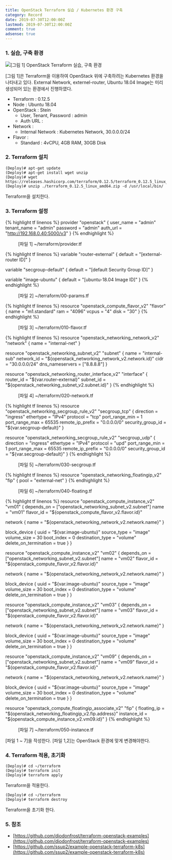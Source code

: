 ```yaml
---
title: OpenStack Terraform 실습 / Kubernetes 환경 구축
category: Record
date: 2019-07-30T12:00:00Z
lastmod: 2019-07-30T12:00:00Z
comment: true
adsense: true
---
```


### 1. 실습, 구축 환경

![[그림 1] OpenStack Terraform 실습, 구축 환경]({{site.baseurl}}/images/record/OpenStack_Terraform_Practice_Kubernetes/Environment.PNG)

[그림 1]은 Terraform을 이용하여 OpenStack 위에 구축하려는 Kubernetes 환경을 나타내고 있다. External Network, externel-router, Ubuntu 18.04 Image는 미리 생성되어 있는 환경에서 진행하였다.

* Terraform : 0.12.5
* Node : Ubuntu 18.04
* OpenStack : Stein
  * User, Tenant, Password : admin
  * Auth URL : 
* Network :
  * Internal Network : Kubernetes Network, 30.0.0.0/24
* Flavor :
  * Standard : 4vCPU, 4GB RAM, 30GB Disk

### 2. Terraform 설치

~~~console
(Deploy)# apt-get update
(Deploy)# apt-get install wget unzip
(Deploy)# wget https://releases.hashicorp.com/terraform/0.12.5/terraform_0.12.5_linux_amd64.zip
(Deploy)# unzip ./terraform_0.12.5_linux_amd64.zip -d /usr/local/bin/
~~~

Terraform을 설치한다.

### 3. Terraform 설정

{% highlight tf linenos %}
provider "openstack" {
  user_name = "admin"
  tenant_name = "admin"
  password  = "admin"
  auth_url  = "http://192.168.0.40:5000/v3"
}
{% endhighlight %}
<figure>
<figcaption class="caption">[파일 1] ~/terraform/provider.tf</figcaption>
</figure>

{% highlight tf linenos %}
variable "router-external" {
  default = "[external-router ID]"
}

variable "secgroup-default" {
  default = "[default Security Group ID]"
}

variable "image-ubuntu" {
  default = "[ubuntu-18.04 Image ID]"
}
{% endhighlight %}
<figure>
<figcaption class="caption">[파일 2] ~/terraform/00-params.tf</figcaption>
</figure>

{% highlight tf linenos %}
resource "openstack_compute_flavor_v2" "flavor" {
  name  = "m1.standard"
  ram   = "4096"
  vcpus = "4"
  disk  = "30"
}
{% endhighlight %}
<figure>
<figcaption class="caption">[파일 3] ~/terraform/010-flavor.tf</figcaption>
</figure>

{% highlight tf linenos %}
resource "openstack_networking_network_v2" "network" {
  name = "internal-net"
}

resource "openstack_networking_subnet_v2" "subnet" {
  name = "internal-sub"
  network_id = "${openstack_networking_network_v2.network.id}"
  cidr = "30.0.0.0/24"
  dns_nameservers = ["8.8.8.8"]
}

resource "openstack_networking_router_interface_v2" "interface" {
  router_id = "${var.router-external}"
  subnet_id = "${openstack_networking_subnet_v2.subnet.id}"
}
{% endhighlight %}
<figure>
<figcaption class="caption">[파일 4] ~/terraform/020-network.tf</figcaption>
</figure>

{% highlight tf linenos %}
resource "openstack_networking_secgroup_rule_v2" "secgroup_tcp" {
  direction = "ingress"
  ethertype = "IPv4"
  protocol = "tcp"
  port_range_min = 1
  port_range_max = 65535
  remote_ip_prefix = "0.0.0.0/0"
  security_group_id = "${var.secgroup-default}"
}

resource "openstack_networking_secgroup_rule_v2" "secgroup_udp" {
  direction = "ingress"
  ethertype = "IPv4"
  protocol = "upd"
  port_range_min = 1
  port_range_max = 65535
  remote_ip_prefix = "0.0.0.0/0"
  security_group_id = "${var.secgroup-default}"
}
{% endhighlight %}
<figure>
<figcaption class="caption">[파일 5] ~/terraform/030-secgroup.tf</figcaption>
</figure>

{% highlight tf linenos %}
resource "openstack_networking_floatingip_v2" "fip" {
  pool = "external-net"
}
{% endhighlight %}
<figure>
<figcaption class="caption">[파일 6] ~/terraform/040-floating.tf</figcaption>
</figure>

{% highlight tf linenos %}
resource "openstack_compute_instance_v2" "vm01" {
  depends_on = ["openstack_networking_subnet_v2.subnet"]
  name = "vm01"
  flavor_id = "${openstack_compute_flavor_v2.flavor.id}"

  network {
    name = "${openstack_networking_network_v2.network.name}"
  }

  block_device {
    uuid                  = "${var.image-ubuntu}"
    source_type           = "image"
    volume_size           = 30
    boot_index            = 0
    destination_type      = "volume"
    delete_on_termination = true
  }
}

resource "openstack_compute_instance_v2" "vm02" {
  depends_on = ["openstack_networking_subnet_v2.subnet"]
  name = "vm02"
  flavor_id = "${openstack_compute_flavor_v2.flavor.id}"

  network {
    name = "${openstack_networking_network_v2.network.name}"
  }

  block_device {
    uuid                  = "${var.image-ubuntu}"
    source_type           = "image"
    volume_size           = 30
    boot_index            = 0
    destination_type      = "volume"
    delete_on_termination = true
  }
}

resource "openstack_compute_instance_v2" "vm03" {
  depends_on = ["openstack_networking_subnet_v2.subnet"]
  name = "vm03"
  flavor_id = "${openstack_compute_flavor_v2.flavor.id}"

  network {
    name = "${openstack_networking_network_v2.network.name}"
  }

  block_device {
    uuid                  = "${var.image-ubuntu}"
    source_type           = "image"
    volume_size           = 30
    boot_index            = 0
    destination_type      = "volume"
    delete_on_termination = true
  }
}

resource "openstack_compute_instance_v2" "vm09" {
  depends_on = ["openstack_networking_subnet_v2.subnet"]
  name = "vm09"
  flavor_id = "${openstack_compute_flavor_v2.flavor.id}"

  network {
    name = "${openstack_networking_network_v2.network.name}"
  }

  block_device {
    uuid                  = "${var.image-ubuntu}"
    source_type           = "image"
    volume_size           = 30
    boot_index            = 0
    destination_type      = "volume"
    delete_on_termination = true
  }
}

resource "openstack_compute_floatingip_associate_v2" "fip" {
  floating_ip = "${openstack_networking_floatingip_v2.fip.address}"
  instance_id = "${openstack_compute_instance_v2.vm09.id}"
}
{% endhighlight %}
<figure>
<figcaption class="caption">[파일 7] ~/terraform/050-instance.tf</figcaption>
</figure>

[파일 1 ~ 7]을 작성한다. [파일 1,2]는 OpenStack 환경에 맞게 변경해야한다.

### 4. Terraform 적용, 초기화

~~~console
(Deploy)# cd ~/terraform
(Deploy)# terraform init
(Deploy)# terraform apply
~~~

Terraform을 적용한다.

~~~console
(Deploy)# cd ~/terraform
(Deploy)# terraform destroy
~~~

Terraform을 초기화 한다.

### 5. 참조

* [https://github.com/diodonfrost/terraform-openstack-examples](https://github.com/diodonfrost/terraform-openstack-examples)
* [https://github.com/ssup2/example-openstack-terraform-k8s](https://github.com/ssup2/example-openstack-terraform-k8s)